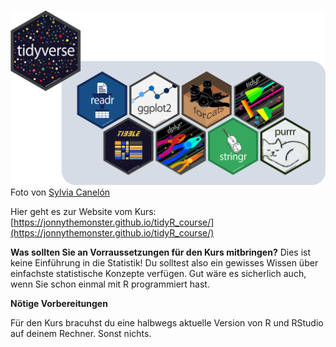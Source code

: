 ![Kurs Logo](tidyverse_packages.png)
Foto von [Sylvia Canelón](https://github.com/spcanelon/tour-of-the-tidyverse)

Hier geht es zur Website vom Kurs: [https://jonnythemonster.github.io/tidyR_course/](https://jonnythemonster.github.io/tidyR_course/)

**Was sollten Sie an Vorraussetzungen für den Kurs mitbringen?**
Dies ist keine Einführung in die Statistik! Du solltest also ein gewisses Wissen über einfachste statistische Konzepte verfügen. Gut wäre es sicherlich auch, wenn Sie schon einmal mit R programmiert hast.

**Nötige Vorbereitungen**

Für den Kurs bracuhst du eine halbwegs aktuelle Version von R und RStudio auf deinem Rechner. Sonst nichts. 